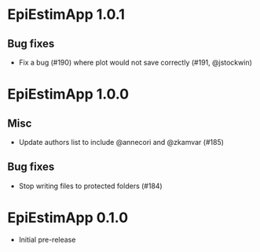 # EpiEstimApp 1.0.1

## Bug fixes
* Fix a bug (#190) where plot would not save correctly (#191, @jstockwin)

# EpiEstimApp 1.0.0

## Misc
* Update authors list to include @annecori and @zkamvar (#185)

## Bug fixes
* Stop writing files to protected folders (#184)

# EpiEstimApp 0.1.0

* Initial pre-release
